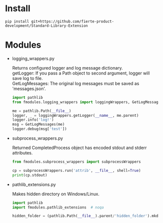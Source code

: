 # Install
`pip install git+https://github.com/fierte-product-development/Standard-Library-Extension`

# Modules
* logging_wrappers.py

	Returns configured logger and log message dictionary.  
	getLogger: If you pass a Path object to second argument, logger will save log to file.  
	GetLogMessages: The original log messages must be saved as 'messages.json'.  
	```python
	import pathlib
	from fmodules.logging_wrappers import loggingWrappers, GetLogMessages

	me = pathlib.Path(__file__)
	logger, _ = loggingWrappers.getLogger(__name__, me.parent)
	logger.info('log!')
	msg = GetLogMessages(me)
	logger.debug(msg['test'])
	```

* subprocess_wrappers.py

	Returned CompletedProcess object has encoded stdout and stderr attributes.  
	```python
	from fmodules.subprocess_wrappers import subprocessWrappers

	cp = subprocessWrappers.run('attrib', __file__, shell=True)
	print(cp.stdout)
	```

* pathlib_extensions.py

	Makes hidden directory on Windows/Linux.  
	```python
	import pathlib
	import fmodules.pathlib_extensions  # noqa

	hidden_folder = (pathlib.Path(__file__).parent/'hidden_folder').mkdir_hidden()
	```
